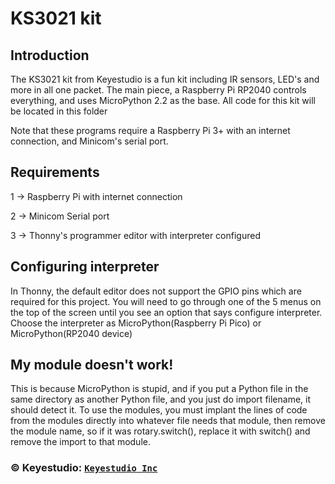# KS3021 kit

## Introduction

The KS3021 kit from Keyestudio is a fun kit including IR sensors, LED's and more in all one packet. The main piece, a Raspberry Pi RP2040 controls everything, and uses MicroPython 2.2 as the base. All code for this kit will be located in this folder

Note that these programs require a Raspberry Pi 3+ with an internet connection, and Minicom's serial port.

## Requirements

1 -> Raspberry Pi with internet connection

2 -> Minicom Serial port

3 -> Thonny's programmer editor with interpreter configured

## Configuring interpreter

In Thonny, the default editor does not support the GPIO pins which are required for this project. You will need to go through one of the 5 menus on the top of the screen until you see an option that says configure interpreter. Choose the interpreter as MicroPython(Raspberry Pi Pico) or MicroPython(RP2040 device)

## My module doesn't work!

This is because MicroPython is stupid, and if you put a Python file in the same directory as another Python file, and you just do import filename, it should detect it. To use the modules, you must implant the lines of code from the modules directly into whatever file needs that module, then remove the module name, so if it was rotary.switch(), replace it with switch() and remove the import to that module.

### © Keyestudio: [`Keyestudio Inc`](https://www.keyestudio.com/)


